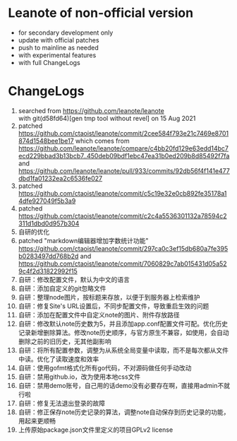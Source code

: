 # Leanote of non-official version
* for secondary development only
* update with official patches
* push to mainline as needed
* with experimental features
* with full ChangeLogs

  

# ChangeLogs
1. searched from https://github.com/leanote/leanote  
		with git(d58fd64)[gen tmp tool without revel] on 15 Aug 2021
2. patched https://github.com/ctaoist/leanote/commit/2cee584f793e21c7469e8701874d1548bee1be17
		which comes from https://github.com/leanote/leanote/compare/c4bb20fd129e63edd14bc7ecd229bbad3b13bcb7..450deb09bdf1ebc47ea31b0ed209b8d85492f7fa
		and https://github.com/leanote/leanote/pull/933/commits/92db56f4f141e477dbd1fa01232ea2c6536fe027	
3. patched https://github.com/ctaoist/leanote/commit/c5c19e32e0cb892fe35178a14dfe927049f5b3a9
4. patched https://github.com/ctaoist/leanote/commit/c2c4a5536301132a78594c2311d1dbd0d957b304
5. 自研的优化
6. patched "markdown编辑器增加字数统计功能" https://github.com/ctaoist/leanote/commit/297ca0c3ef15db680a7fe395b0283497dd768b2d and https://github.com/ctaoist/leanote/commit/7060829c7ab015431d05a529c4f2d31822992f15
7. 自研：修改配置文件，默认为中文的语言
8. 自研：添加自定义的git忽略文件
9. 自研：整理node图片，按标题来存放，以便于到服务器上检索维护
10. 自研：修复Site's URL设置后，不同步配置文件，导致重启生效的问题
11. 自研：添加在配置文件中自定义note的图片、附件存放路径
12. 自研：修改默认note历史数为5，并且添加app.conf配置文件可配。优化历史记录新增删除算法。修改note历史顺序，与官方原生不兼容，如使用，会自动删除之前的旧历史，无其他副影响
13. 自研：将所有配置参数，调整为从系统全局变量中读取，而不是每次都从文件中读。优化了读取速度和效率
14. 自研：使用gofmt格式化所有go代码，不对源码做任何手动改动
15. 自研：禁用github.io，改为使用本地css文件
16. 自研：禁用demo账号，自己用的话demo没有必要存在啊，直接用admin不就行啦
17. 自研：修复无法退出登录的故障
18. 自研：修正保存note历史记录的算法，调整note自动保存到历史记录的功能，用起来更顺畅
19. 上传原始package.json文件里定义的项目GPLv2 license








